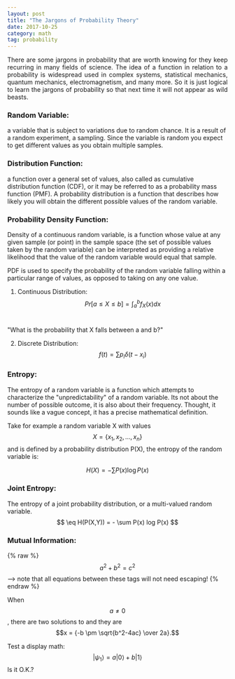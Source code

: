 ```yaml
---
layout: post
title: "The Jargons of Probability Theory"
date: 2017-10-25
category: math 
tag: probability
---
```


<div style="text-align: justify;">
There are some jargons in probability that are worth knowing for they keep recurring in many fields of science.
The idea of a function in relation to a probability is widespread used in complex systems, statistical mechanics, quantum mechanics, electromagnetism, and many more. So it is just logical to learn the jargons of probability so that next time it will not appear as wild beasts.
</div>

### Random Variable:
a variable that is subject to variations due to random chance. It is a result of a random experiment, a sampling. 
Since the variable is random you expect to get different values as you obtain multiple samples. 

### Distribution Function:
a function over a general set of values, also called as cumulative distribution function (CDF), or it may be referred to as a probability mass function (PMF). A probability distribution is a function that describes how likely you will obtain the different possible values of the random variable.

### Probability Density Function: 

Density of a continuous random variable, is a function whose value at any given sample (or point) in the sample space (the set of possible values taken by the random variable) can be interpreted as providing a relative likelihood that the value of the random variable would equal that sample. 

PDF is used to specify the probability of the random variable falling within a particular range of values, as opposed to taking on any one value. 

1. Continuous Distribution: <br>
$$ Pr[a \leq X \leq b] = \int_a^b f_{X}(x) dx $$<br>

"What is the probability that X falls between a and b?"

2. Discrete Distribution:<br>
$$  f(t) = \sum p_i \delta (t - x_i) $$



### Entropy:
The entropy of a random variable is a function which attempts to characterize the "unpredictability" of a random variable. Its not about the number of possible outcome, it is also about their frequency. Thought, it sounds like a vague concept, it has a precise mathematical definition.

Take for example a random variable X with values $$ X = \{x_1, x_2, ..., x_n\} $$ and is defined by a probability distribution P(X), the entropy of the random variable is:

$$ H(X) = -\sum P(x) \log P(x) $$


### Joint Entropy:
The entropy of a joint probability distribution, or a multi-valued random variable. 
$$ \eq H(P(X,Y)) = - \sum P(x) log P(x) $$

### Mutual Information:





{% raw %}
  $$a^2 + b^2 = c^2$$ --> note that all equations between these tags will not need escaping! 
 {% endraw %}



When $$a \ne 0$$, there are two solutions to and they are
$$x = {-b \pm \sqrt{b^2-4ac} \over 2a}.$$

Test a display math:
$$
   |\psi_1\rangle = a|0\rangle + b|1\rangle
$$
Is it O.K.?
